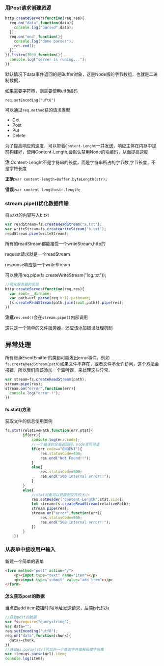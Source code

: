 ### 用Post请求创建资源

```javascript
http.createServer(function(req,res){
  req.on("data",function(data){
    console.log("parsed",data);  
  });
  req.on("end",function(){
    console.log("done parse!");
    res.end();
  });
}).listen(3000,function(){
  console.log("server is runing...");
})
```

默认情况下data事件返回的是Buffer对象，这是Node版的字节数组，也就是二进制数据，

如果需要字符串，则需要使用utf8编码

`req.setEncoding("uft8")`

可以通过`req.method`获的请求类型

- Get
- Post
- Put
- Delete

为了提高响应的速度，可以带着`Content-Lenght`一并发送，响应主体在内存中提前构建好，使用Content-Length,会默认禁用Node的块编码，从而提高速度

**注**.Content-Lenght不是字符串的长度，而是字符串所占的字节数,字节长度，不是字符长度

**正确**:`var content-length=Buffer.byteLength(str);`

**错误**:`var content-length=str.length;`

### stream.pipe()优化数据传输

将a.txt的内容写入b.txt

```javascript
var readStream=fs.createReadStream("a.txt");
var writeStream=fs.createWriteStream("b.txt");
readStream.pipe(writeStream);
```

所有的readStream都能接受一个writeStream,http的

request请求就是一个readStream

response响应是一个writeStream

可以使用req.pipe(fs.createWriteStream("log.txt"));

```javascript
//简化服务器的实现
http.createServer(function(req,res){
  var root=__dirname;
  var path=url.parse(req.url).pathname;
  fs.createReadStream(path.join(root,path)).pipe(res);
})
```

**注意**`res.end()`会在`stream.pipe()`内部调用

这只是一个简单的文件服务器，还应该添加错误处理机制

## 异常处理

所有继承EventEmitter的类都可能发出error事件，例如`fs.createReadStream(path)`如果文件不存在，或者文件不允许访问，这个方法会报错，所以我们应该添加一个监听器，来处理这些异常。

```javascript
var stream=fs.createReadStream(path);
stream.pipe(res);
stream.on("error",function(err){
  console.log("error !");
})

```

#### fs.stat()方法

获取文件的信息使用案例

```javascript
fs.stat(relativePath,function(err,stat){
		if(err){
			console.log(err.code);
            //一个错误的全局返回码，node官网可查
			if(err.code=="ENOENT"){
				res.statusCode=404;
				res.end("Not Found!!");
			}
			else{
				res.statusCode=500;
				res.end("500 internal error!!");
			}
		}
		else{
            //stat对象可以获取到文件的大小
			res.setHeader("Content-Length",stat.size);
			let stream=fs.createReadStream(relativePath);
			stream.pipe(res);
			stream.on("error",function(err){
				res.statusCode=500;
				res.end("500 internal error!!");
			})
		}
	})	
```

### 从表单中接收用户输入

新建一个简单的表单

```html
<form method="post" action="/"> 
	<p><input type="text" name="item"></p>
	<p><input type="submit" value="add item"></p>
</form>
```

#### 怎么获取post的数据

当点击add item按钮时向/地址发送请求，后端js代码为

```javascript
//获取post的数据
var fs=require("querystring");
var data="";
req.setEncoding("utf8");
req.on("data",function(chunk){
  data+=chunk;
})
//通过qs.parse(str)可以将一个查询字符串解析成字符串
var item=qs.parse(url).item;
console.log(item);
```

























